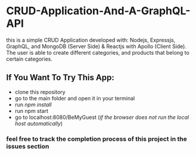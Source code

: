 # CRUD-Application-And-A-GraphQL-API

this is a simple CRUD Application developed with:
Nodejs, Expressjs, GraphQL, and MongoDB (Server Side)
& Reactjs with Apollo (Client Side). The user is able to create different categories, and products that belong to certain categories.

## If You Want To Try This App:
  - clone this repository
  - go to the main folder and open it in your terminal
  - run _npm install_ 
  - run npm start
  - go to localhost:8080/BeMyGuest (_if the browser does not run the local host automatically_)

### feel free to track the completion process of this project in the issues section
